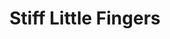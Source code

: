 ---
title: "Stiff Little Fingers"
summary: "Northern Irish punk band formed around 1977, the original members being Jake Burns, Ali McMordie, Henry Cluney & Brian Faloon. This version of the band recorded their first LP \"Inflammable Material\" which included their signature songs about life in Belfast \"Alternative Ulster\", \"Suspect Device\" and \"Wasted Life\" as well as a musically bold reworking of Bob Marley's \"Johnny Was\". Moving to London in 1979, the band lost Brian Faloon who was replaced on drums by Jim Reilly. They recorded the LP \"Nobody's Heroes\" for Chrysalis, an LP which was more pop than \"Inflammable Material\" but continued exploring similar themes. A cover of The Specials' \"Doesn't Make It Alright\" was included, though less successfully than \"Johnny Was\". \"Nobody's Heroes\" was followed by the live LP \"Hanx\" as well as the pure power pop of the LPs \"Go For It\" and \"Now Then\" , which failed to satisfy their fans. In 1983 the band decided to call it a day. In 1987, Burns reformed the band with McMordie, Cluney and Taylor. When McMordie left in 1990, he was replaced on bass by Bruce Foxton, previously of , though McMordie rejoined in 2006. The current incarnation of SLF, which still tours, includes Burns, bassist Ali McMordie, guitarist Ian McCallum and drummer Steve Grantley. 2015 marked the first release of , a band featuring both Cluney and Reilly ex-SLF as well as two other musicians. Reilly has since left due to health reasons, although the band still appears to be active."
image: "stiff-little-fingers.jpg"
apple_music_artist_url: "https://music.apple.com/gb/artist/stiff-little-fingers/14594844"
wikipedia_url: "https://en.wikipedia.org/wiki/Stiff_Little_Fingers"
---